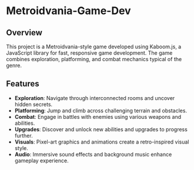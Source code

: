 # Metroidvania-Game-Dev

## Overview

This project is a Metroidvania-style game developed using Kaboom.js, a JavaScript library for fast, responsive game development. The game combines exploration, platforming, and combat mechanics typical of the genre.

## Features

- **Exploration**: Navigate through interconnected rooms and uncover hidden secrets.
- **Platforming**: Jump and climb across challenging terrain and obstacles.
- **Combat**: Engage in battles with enemies using various weapons and abilities.
- **Upgrades**: Discover and unlock new abilities and upgrades to progress further.
- **Visuals**: Pixel-art graphics and animations create a retro-inspired visual style.
- **Audio**: Immersive sound effects and background music enhance gameplay experience.
